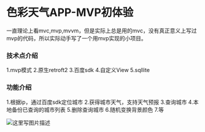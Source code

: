 色彩天气APP-MVP初体验
=============
一直理论上看mvc,mvp,mvvm，但是实际上总是用的mvc，没有真正意义上写过mvp的代码，所以实际动手写了一个用mvp实现的小项目。

### 技术点介绍
1.mvp模式
2.原生retroft2
3.百度sdk
4.自定义View
5.sqllite

### 功能介绍
1.根据ip，通过百度sdk定位城市
2.获得城市天气，支持天气预报
3.查询城市
4.本地备份已查询的城市列表
5.删除查询城市
6.随机变换背景颜色
7.等

![这里写图片描述](https://github.com/sdfdzx/MVPDemo/blob/master/show.gif)
